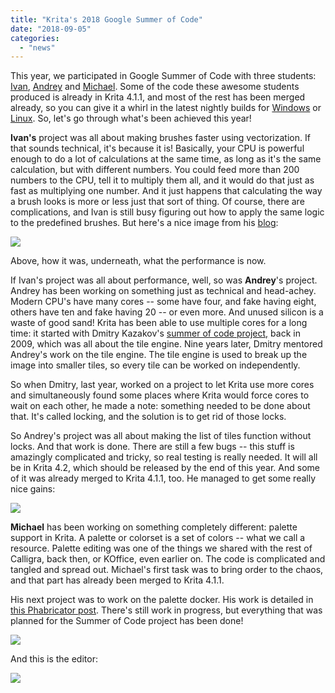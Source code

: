 ```yaml
---
title: "Krita's 2018 Google Summer of Code"
date: "2018-09-05"
categories: 
  - "news"
---
```


This year, we participated in Google Summer of Code with three students: [Ivan](https://colorathis.wordpress.com/), [Andrey](https://lieroz.github.io/) and [Michael](https://simeir.github.io/). Some of the code these awesome students produced is already in Krita 4.1.1, and most of the rest has been merged already, so you can give it a whirl in the latest nightly builds for [Windows](https://binary-factory.kde.org/job/Krita_Nightly_Windows_Build/) or [Linux](https://binary-factory.kde.org/job/Krita_Nightly_Appimage_Build/). So, let's go through what's been achieved this year!

**Ivan's** project was all about making brushes faster using vectorization. If that sounds technical, it's because it is! Basically, your CPU is powerful enough to do a lot of calculations at the same time, as long as it's the same calculation, but with different numbers. You could feed more than 200 numbers to the CPU, tell it to multiply them all, and it would do that just as fast as multiplying one number. And it just happens that calculating the way a brush looks is more or less just that sort of thing. Of course, there are complications, and Ivan is still busy figuring out how to apply the same logic to the predefined brushes. But here's a nice image from his [blog](https://colorathis.wordpress.com/):

[![](/images/posts/2018/avx_cgauss_60.gif)](https://krita.org/wp-content/uploads/2018/09/avx_cgauss_60.gif)

Above, how it was, underneath, what the performance is now.

If Ivan's project was all about performance, well, so was **Andrey**'s project. Andrey has been working on something just as technical and head-achey. Modern CPU's have many cores -- some have four, and fake having eight, others have ten and fake having 20 -- or even more. And unused silicon is a waste of good sand! Krita has been able to use multiple cores for a long time: it started with Dmitry Kazakov's [summer of code project,](http://dimula73.blogspot.com/2009/08/gsoc-krita-tile-engine-wrap-up.html) back in 2009, which was all about the tile engine. Nine years later, Dmitry mentored Andrey's work on the tile engine. The tile engine is used to break up the image into smaller tiles, so every tile can be worked on independently.

So when Dmitry, last year, worked on a project to let Krita use more cores and simultaneously found some places where Krita would force cores to wait on each other, he made a note: something needed to be done about that. It's called locking, and the solution is to get rid of those locks.

So Andrey's project was all about making the list of tiles function without locks. And that work is done. There are still a few bugs -- this stuff is amazingly complicated and tricky, so real testing is really needed. It will all be in Krita 4.2, which should be released by the end of this year. And some of it was already merged to Krita 4.1.1, too. He managed to get some really nice gains:

[![](/images/posts/2018/lockless-1024x506.png)](https://krita.org/wp-content/uploads/2018/09/lockless.png)

**Michael** has been working on something completely different: palette support in Krita. A palette or colorset is a set of colors -- what we call a resource. Palette editing was one of the things we shared with the rest of Calligra, back then, or KOffice, even earlier on. The code is complicated and tangled and spread out. Michael's first task was to bring order to the chaos, and that part has already been merged to Krita 4.1.1.

His next project was to work on the palette docker. His work is detailed in [this Phabricator post](https://phabricator.kde.org/D14815). There's still work in progress, but everything that was planned for the Summer of Code project has been done!

[![](/images/posts/2018/listanddocker-1024x512.jpg)](https://krita.org/wp-content/uploads/2018/09/listanddocker.jpg)

And this is the editor:

[![](/images/posts/2018/DlgPaletteEditor-1024x517.png)](https://krita.org/wp-content/uploads/2018/09/DlgPaletteEditor.png)
